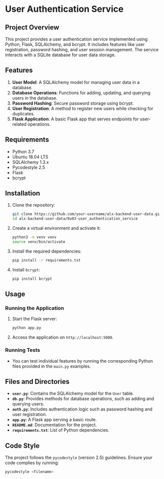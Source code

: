 # User Authentication Service

## Project Overview

This project provides a user authentication service implemented using Python, Flask, SQLAlchemy, and bcrypt. It includes features like user registration, password hashing, and user session management. The service interacts with a SQLite database for user data storage.

## Features

1. **User Model**: A SQLAlchemy model for managing user data in a database.
2. **Database Operations**: Functions for adding, updating, and querying users in the database.
3. **Password Hashing**: Secure password storage using bcrypt.
4. **User Registration**: A method to register new users while checking for duplicates.
5. **Flask Application**: A basic Flask app that serves endpoints for user-related operations.

## Requirements

- Python 3.7
- Ubuntu 18.04 LTS
- SQLAlchemy 1.3.x
- Pycodestyle 2.5
- Flask
- bcrypt

## Installation

1. Clone the repository:
    ```bash
    git clone https://github.com/your-username/alx-backend-user-data.git
    cd alx-backend-user-data/0x03-user_authentication_service
    ```

2. Create a virtual environment and activate it:
    ```bash
    python3 -m venv venv
    source venv/bin/activate
    ```

3. Install the required dependencies:
    ```bash
    pip install -r requirements.txt
    ```

4. Install `bcrypt`:
    ```bash
    pip install bcrypt
    ```

## Usage

### Running the Application
1. Start the Flask server:
    ```bash
    python app.py
    ```
2. Access the application on `http://localhost:5000`.

### Running Tests
- You can test individual features by running the corresponding Python files provided in the `main.py` examples.

## Files and Directories

- **`user.py`**: Contains the SQLAlchemy model for the `User` table.
- **`db.py`**: Provides methods for database operations, such as adding and querying users.
- **`auth.py`**: Includes authentication logic such as password hashing and user registration.
- **`app.py`**: A Flask app serving a basic route.
- **`README.md`**: Documentation for the project.
- **`requirements.txt`**: List of Python dependencies.

## Code Style

The project follows the `pycodestyle` (version 2.5) guidelines. Ensure your code complies by running:
```bash
pycodestyle <filename>

